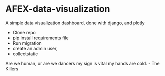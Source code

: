 # AFEX-data-visualization
A simple data visualization dashboard, done with django, and plotly

* Clone repo
* pip install requirements file
* Run migration 
* create an admin user, 
* collectstatic 

Are we human, or are we dancers
my sign is vital
my hands are cold.
    - The Killers
